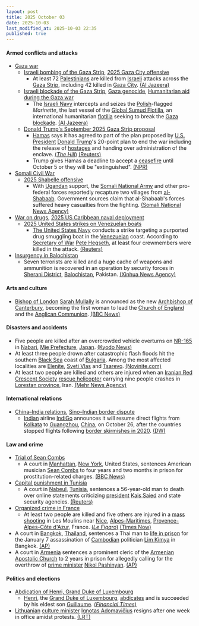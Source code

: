 ```yaml
---
layout: post
title: 2025 October 03
date: 2025-10-03
last_modified_at: 2025-10-03 22:35
published: true
---
```



#### Armed conflicts and attacks

* [Gaza war](https://en.wikipedia.org/wiki/Gaza_war "Gaza war")
  * [Israeli bombing of the Gaza Strip](https://en.wikipedia.org/wiki/Israeli_bombing_of_the_Gaza_Strip "Israeli bombing of the Gaza Strip"), [2025 Gaza City offensive](https://en.wikipedia.org/wiki/2025_Gaza_City_offensive "2025 Gaza City offensive")
    * At least 72 [Palestinians](https://en.wikipedia.org/wiki/Palestinians "Palestinians") are killed from [Israeli](https://en.wikipedia.org/wiki/IDF "IDF") attacks across the [Gaza Strip](https://en.wikipedia.org/wiki/Gaza_Strip "Gaza Strip"), including 42 killed in [Gaza City](https://en.wikipedia.org/wiki/Gaza_City "Gaza City"). [(Al Jazeera)](https://www.aljazeera.com/news/liveblog/2025/10/3/live-israel-blows-up-gaza-city-homes-as-palestinians-ordered-to-flee)
  * [Israeli blockade of the Gaza Strip](https://en.wikipedia.org/wiki/Israeli_blockade_of_the_Gaza_Strip_%282023%E2%80%93present%29 "Israeli blockade of the Gaza Strip (2023–present)"), [Gaza genocide](https://en.wikipedia.org/wiki/Gaza_genocide "Gaza genocide"), [Humanitarian aid during the Gaza war](https://en.wikipedia.org/wiki/Humanitarian_aid_during_the_Gaza_war "Humanitarian aid during the Gaza war")
    * The [Israeli Navy](https://en.wikipedia.org/wiki/Israeli_Navy "Israeli Navy") intercepts and seizes the [Polish](https://en.wikipedia.org/wiki/Poland "Poland")-flagged *Marinette*, the last vessel of the [Global Sumud Flotilla](https://en.wikipedia.org/wiki/Global_Sumud_Flotilla "Global Sumud Flotilla"), an international humanitarian [flotilla](https://en.wikipedia.org/wiki/Flotilla "Flotilla") seeking to break the [Gaza blockade](https://en.wikipedia.org/wiki/Gaza_blockade "Gaza blockade"). [(Al Jazeera)](https://www.aljazeera.com/news/2025/10/3/israel-dismantles-gaza-humanitarian-flotilla-but-one-boat-sails)
  * [Donald Trump's September 2025 Gaza Strip proposal](https://en.wikipedia.org/wiki/Donald_Trump%27s_September_2025_Gaza_Strip_proposal "Donald Trump's September 2025 Gaza Strip proposal")
    * [Hamas](https://en.wikipedia.org/wiki/Hamas "Hamas") says it has agreed to part of the plan proposed by [U.S. President](https://en.wikipedia.org/wiki/President_of_the_United_States "President of the United States") [Donald Trump](https://en.wikipedia.org/wiki/Donald_Trump "Donald Trump")'s 20-point plan to end the war including the release of [hostages](https://en.wikipedia.org/wiki/Gaza_war_hostage_crisis "Gaza war hostage crisis") and handing over administration of the enclave. [(*The Hill*)](https://thehill.com/policy/international/5537890-hamas-trump-peace-deal-gaza/) [(Reuters)](https://www.reuters.com/world/china/trump-gives-hamas-until-sunday-evening-reach-gaza-deal-2025-10-03/)
    * Trump gives Hamas a deadline to accept a [ceasefire](https://en.wikipedia.org/wiki/Ceasefire "Ceasefire") until October 5 or they will be "extinguished". [(NPR)](https://www.npr.org/2025/10/03/nx-s1-5561801/trump-hamas-israel-gaza-peace-plan-deadline)
* [Somali Civil War](https://en.wikipedia.org/wiki/Somali_Civil_War "Somali Civil War")
  * [2025 Shabelle offensive](https://en.wikipedia.org/wiki/2025_Shabelle_offensive "2025 Shabelle offensive")
    * With [Ugandan](https://en.wikipedia.org/wiki/Uganda "Uganda") support, the [Somali National Army](https://en.wikipedia.org/wiki/Somali_National_Army "Somali National Army") and other pro-federal forces reportedly recapture two villages from [al-Shabaab](https://en.wikipedia.org/wiki/Al-Shabaab_%28militant_group%29 "Al-Shabaab (militant group)"). Government sources claim that al-Shabaab's forces suffered heavy casualties from the fighting. [(Somali National News Agency)](https://sonna.so/en/somali-national-army-aussom-forces-liberate-two-villages-in-lower-shabelle/)
* [War on drugs](https://en.wikipedia.org/wiki/War_on_drugs "War on drugs"), [2025 US Caribbean naval deployment](https://en.wikipedia.org/wiki/2025_US_Caribbean_naval_deployment "2025 US Caribbean naval deployment")
  * [2025 United States strikes on Venezuelan boats](https://en.wikipedia.org/wiki/2025_United_States_strikes_on_Venezuelan_boats "2025 United States strikes on Venezuelan boats")
    * [The United States Navy](https://en.wikipedia.org/wiki/The_United_States_Navy "The United States Navy") conducts a strike targeting a purported drug smuggling boat in the [Venezuelan](https://en.wikipedia.org/wiki/Venezuelan "Venezuelan") coast. According to [Secretary of War](https://en.wikipedia.org/wiki/Secretary_of_War "Secretary of War") [Pete Hegseth](https://en.wikipedia.org/wiki/Pete_Hegseth "Pete Hegseth"), at least four crewmembers were killed in the attack. [(Reuters)](https://www.reuters.com/world/americas/us-carries-out-new-strike-against-alleged-drug-vessel-near-venezuela-2025-10-03/)
* [Insurgency in Balochistan](https://en.wikipedia.org/wiki/Insurgency_in_Balochistan "Insurgency in Balochistan")
  * Seven terrorists are killed and a huge cache of weapons and ammunition is recovered in an operation by security forces in [Sherani District](https://en.wikipedia.org/wiki/Sherani_District "Sherani District"), [Balochistan](https://en.wikipedia.org/wiki/Balochistan%2C_Pakistan "Balochistan, Pakistan"), Pakistan. [(Xinhua News Agency)](https://english.news.cn/asiapacific/20251003/a9064c0a9a8e4fbfa129993b3f8bcfa7/c.html)

#### Arts and culture

* [Bishop of London](https://en.wikipedia.org/wiki/Bishop_of_London "Bishop of London") [Sarah Mullally](https://en.wikipedia.org/wiki/Sarah_Mullally "Sarah Mullally") is announced as the new [Archbishop of Canterbury](https://en.wikipedia.org/wiki/Archbishop_of_Canterbury "Archbishop of Canterbury"), becoming the first woman to lead the [Church of England](https://en.wikipedia.org/wiki/Church_of_England "Church of England") and the [Anglican Communion](https://en.wikipedia.org/wiki/Anglican_Communion "Anglican Communion"). [(BBC News)](https://www.bbc.co.uk/news/live/c0r0201jgdlt)

#### Disasters and accidents

* Five people are killed after an overcrowded vehicle overturns on [NR-165](https://en.wikipedia.org/wiki/Japan_National_Route_165 "Japan National Route 165") in [Nabari](https://en.wikipedia.org/wiki/Nabari "Nabari"), [Mie Prefecture](https://en.wikipedia.org/wiki/Mie_Prefecture "Mie Prefecture"), [Japan](https://en.wikipedia.org/wiki/Japan "Japan"). [(Kyodo News)](https://english.kyodonews.net/articles/-/62079)
* At least three people drown after catastrophic flash floods hit the southern [Black Sea](https://en.wikipedia.org/wiki/Black_Sea "Black Sea") coast of [Bulgaria](https://en.wikipedia.org/wiki/Bulgaria "Bulgaria"). Among the most affected localities are [Elenite](https://en.wikipedia.org/wiki/Elenite "Elenite"), [Sveti Vlas](https://en.wikipedia.org/wiki/Sveti_Vlas "Sveti Vlas") and [Tsarevo](https://en.wikipedia.org/wiki/Tsarevo "Tsarevo"). [(Novinite.com)](https://www.novinite.com/articles/234733/Absolute%2BTragedy%2Bin%2BBulgaria%3A%2BThree%2BDead%2Bin%2BElenite%2BFloods%2C%2BIncluding%2BBorder%2BPoliceman)
* At least two people are killed and others are injured when an [Iranian Red Crescent Society](https://en.wikipedia.org/wiki/Iranian_Red_Crescent_Society "Iranian Red Crescent Society") [rescue helicopter](https://en.wikipedia.org/wiki/Air_medical_services "Air medical services") carrying nine people crashes in [Lorestan province](https://en.wikipedia.org/wiki/Lorestan_province "Lorestan province"), Iran. [(Mehr News Agency)](https://en.mehrnews.com/news/237295/A-rescue-helicopter-crashes-in-Iran-s-Lorestan-kills-2)

#### International relations

* [China–India relations](https://en.wikipedia.org/wiki/China%E2%80%93India_relations "China–India relations"), [Sino–Indian border dispute](https://en.wikipedia.org/wiki/Sino%E2%80%93Indian_border_dispute "Sino–Indian border dispute")
  * [Indian](https://en.wikipedia.org/wiki/India "India") airline [IndiGo](https://en.wikipedia.org/wiki/IndiGo "IndiGo") announces it will resume direct flights from [Kolkata](https://en.wikipedia.org/wiki/Kolkata "Kolkata") to [Guangzhou](https://en.wikipedia.org/wiki/Guangzhou "Guangzhou"), [China](https://en.wikipedia.org/wiki/China "China"), on October 26, after the countries stopped flights following [border skirmishes in 2020](https://en.wikipedia.org/wiki/2020%E2%80%932021_China%E2%80%93India_skirmishes "2020–2021 China–India skirmishes"). [(DW)](https://www.dw.com/en/india-china-to-resume-direct-flights/a-74231042)

#### Law and crime

* [Trial of Sean Combs](https://en.wikipedia.org/wiki/Trial_of_Sean_Combs "Trial of Sean Combs")
  * A court in [Manhattan](https://en.wikipedia.org/wiki/Manhattan "Manhattan"), [New York](https://en.wikipedia.org/wiki/New_York_%28state%29 "New York (state)"), United States, sentences American musician [Sean Combs](https://en.wikipedia.org/wiki/Sean_Combs "Sean Combs") to four years and two months in prison for prostitution-related charges. [(BBC News)](https://www.bbc.com/news/live/ckge0zgppzet)
* [Capital punishment in Tunisia](https://en.wikipedia.org/wiki/Capital_punishment_in_Tunisia "Capital punishment in Tunisia")
  * A court in [Nabeul](https://en.wikipedia.org/wiki/Nabeul "Nabeul"), [Tunisia](https://en.wikipedia.org/wiki/Tunisia "Tunisia"), sentences a 56-year-old man to death over online statements criticizing [president](https://en.wikipedia.org/wiki/President_of_Tunisia "President of Tunisia") [Kais Saied](https://en.wikipedia.org/wiki/Kais_Saied "Kais Saied") and state security agencies. [(Reuters)](https://www.reuters.com/world/africa/tunisian-sentenced-death-facebook-posts-criticising-president-2025-10-03/)
* [Organized crime in France](https://en.wikipedia.org/wiki/Organized_crime_in_France "Organized crime in France")
  * At least two people are killed and five others are injured in a [mass shooting](https://en.wikipedia.org/wiki/Mass_shooting "Mass shooting") in Les Moulins near [Nice](https://en.wikipedia.org/wiki/Nice "Nice"), [Alpes-Maritimes](https://en.wikipedia.org/wiki/Alpes-Maritimes "Alpes-Maritimes"), [Provence-Alpes-Côte d'Azur](https://en.wikipedia.org/wiki/Provence-Alpes-C%C3%B4te_d%27Azur "Provence-Alpes-Côte d'Azur"), France. [(*Le Figaro*)](https://www.lefigaro.fr/nice/nice-au-moins-deux-morts-et-cinq-blesses-dans-une-fusillade-dans-le-quartier-des-moulins-20251003) [(Times Now)](https://www.timesnownews.com/world/europe/shooting-in-nice-multiple-dead-several-injured-in-les-moulins-neighbourhood-article-152937274)
* A court in [Bangkok](https://en.wikipedia.org/wiki/Bangkok "Bangkok"), [Thailand](https://en.wikipedia.org/wiki/Thailand "Thailand"), sentences a Thai man to [life in prison](https://en.wikipedia.org/wiki/Life_in_prison "Life in prison") for the January 7 assassination of [Cambodian](https://en.wikipedia.org/wiki/Cambodia "Cambodia") politician [Lim Kimya](https://en.wikipedia.org/wiki/Lim_Kimya "Lim Kimya") in Bangkok. [(AP)](https://apnews.com/article/thailand-cambodia-opposition-politician-killing-017f88adea30e786cfc73f941f74fb3b)
* A court in [Armenia](https://en.wikipedia.org/wiki/Armenia "Armenia") sentences a prominent cleric of the [Armenian Apostolic Church](https://en.wikipedia.org/wiki/Armenian_Apostolic_Church "Armenian Apostolic Church") to 2 years in prison for allegedly calling for the overthrow of [prime minister](https://en.wikipedia.org/wiki/Prime_Minister_of_Armenia "Prime Minister of Armenia") [Nikol Pashinyan](https://en.wikipedia.org/wiki/Nikol_Pashinyan "Nikol Pashinyan"). [(AP)](https://apnews.com/article/armenia-church-cleric-pashinyan-opposition-prison-9a6db260de55857751aac6701c9a0077)

#### Politics and elections

* [Abdication of Henri, Grand Duke of Luxembourg](https://en.wikipedia.org/wiki/Abdication_of_Henri%2C_Grand_Duke_of_Luxembourg "Abdication of Henri, Grand Duke of Luxembourg")
  * [Henri](https://en.wikipedia.org/wiki/Henri%2C_Grand_Duke_of_Luxembourg "Henri, Grand Duke of Luxembourg"), the [Grand Duke of Luxembourg](https://en.wikipedia.org/wiki/Grand_Duke_of_Luxembourg "Grand Duke of Luxembourg"), [abdicates](https://en.wikipedia.org/wiki/Abdication "Abdication") and is succeeded by his eldest son [Guillaume](https://en.wikipedia.org/wiki/Guillaume%2C_Grand_Duke_of_Luxembourg_%28born_1981%29 "Guillaume, Grand Duke of Luxembourg (born 1981)"). [(*Financial Times*)](https://www.ft.com/content/b4c9e21f-1beb-41ce-ad04-007c40f67728)
* [Lithuanian](https://en.wikipedia.org/wiki/Lithuania "Lithuania") [culture minister](https://en.wikipedia.org/wiki/Ministry_of_Culture_%28Lithuania%29 "Ministry of Culture (Lithuania)") [Ignotas Adomavičius](https://en.wikipedia.org/wiki/Ignotas_Adomavi%C4%8Dius "Ignotas Adomavičius") resigns after one week in office amidst protests. [(LRT)](https://www.lrt.lt/en/news-in-english/19/2700570/lithuanian-culture-minister-resigns-after-one-week-in-office-amid-backlash)
